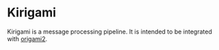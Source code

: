 # Kirigami

Kirigami is a message processing pipeline. It is intended to be integrated
with [origami2](https://gitlab.com/origami2/).
